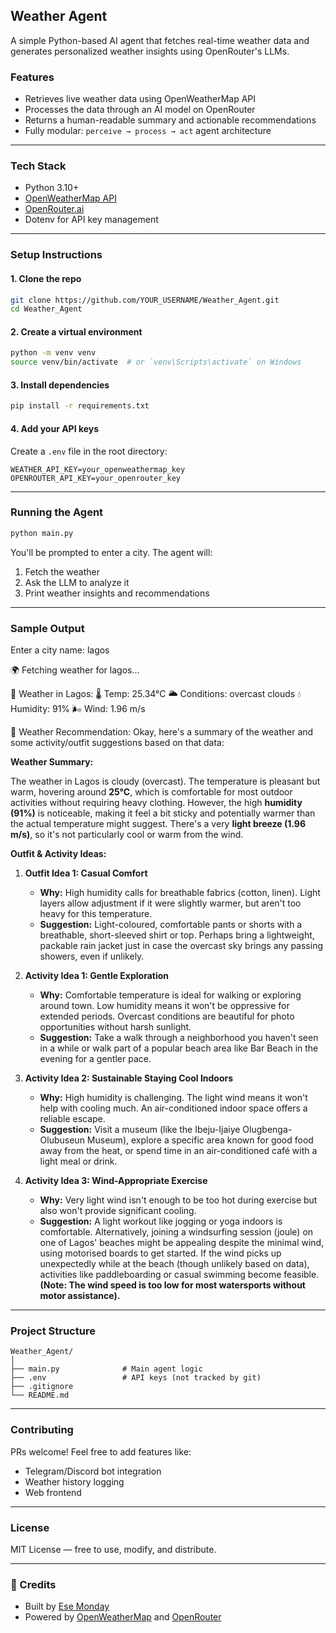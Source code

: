 ##  Weather Agent

A simple Python-based AI agent that fetches real-time weather data and generates personalized weather insights using OpenRouter's LLMs.


### Features

* Retrieves live weather data using OpenWeatherMap API
* Processes the data through an AI model on OpenRouter
* Returns a human-readable summary and actionable recommendations
* Fully modular: `perceive → process → act` agent architecture

---

### Tech Stack

* Python 3.10+
* [OpenWeatherMap API](https://openweathermap.org/api)
* [OpenRouter.ai](https://openrouter.ai)
* Dotenv for API key management

---

### Setup Instructions

#### 1. Clone the repo

```bash
git clone https://github.com/YOUR_USERNAME/Weather_Agent.git
cd Weather_Agent
```

#### 2. Create a virtual environment

```bash
python -m venv venv
source venv/bin/activate  # or `venv\Scripts\activate` on Windows
```

#### 3. Install dependencies

```bash
pip install -r requirements.txt
```

#### 4. Add your API keys

Create a `.env` file in the root directory:

```env
WEATHER_API_KEY=your_openweathermap_key
OPENROUTER_API_KEY=your_openrouter_key
```

---

### Running the Agent

```bash
python main.py
```

You'll be prompted to enter a city. The agent will:

1. Fetch the weather
2. Ask the LLM to analyze it
3. Print weather insights and recommendations

---


### Sample Output
Enter a city name: lagos

🌍 Fetching weather for lagos...

📍 Weather in Lagos:
🌡️  Temp: 25.34°C
🌥️  Conditions: overcast clouds
💧  Humidity: 91%
🌬️  Wind: 1.96 m/s

🧠 Weather Recommendation:
Okay, here's a summary of the weather and some activity/outfit suggestions based on that data:

**Weather Summary:**

The weather in Lagos is cloudy (overcast). The temperature is pleasant but warm, hovering around **25°C**, which is comfortable for most outdoor activities without requiring heavy clothing. However, the high **humidity (91%)** is noticeable, making it feel a bit sticky and potentially warmer than the actual temperature might suggest. There's a very **light breeze (1.96 m/s)**, so it's not particularly cool or warm from the wind.

**Outfit & Activity Ideas:**

1.  **Outfit Idea 1: Casual Comfort**
    *   **Why:** High humidity calls for breathable fabrics (cotton, linen). Light layers allow adjustment if it were slightly warmer, but aren't too heavy for this temperature.
    *   **Suggestion:** Light-coloured, comfortable pants or shorts with a breathable, short-sleeved shirt or top. Perhaps bring a lightweight, packable rain jacket just in case the overcast sky brings any passing showers, even if unlikely.

2.  **Activity Idea 1: Gentle Exploration**
    *   **Why:** Comfortable temperature is ideal for walking or exploring around town. Low humidity means it won't be oppressive for extended periods. Overcast conditions are beautiful for photo opportunities without harsh sunlight.
    *   **Suggestion:** Take a walk through a neighborhood you haven't seen in a while or walk part of a popular beach area like Bar Beach in the evening for a gentler pace.

3.  **Activity Idea 2: Sustainable Staying Cool Indoors**
    *   **Why:** High humidity is challenging. The light wind means it won't help with cooling much. An air-conditioned indoor space offers a reliable escape.
    *   **Suggestion:** Visit a museum (like the Ibeju-Ijaiye Olugbenga-Olubuseun Museum), explore a specific area known for good food away from the heat, or spend time in an air-conditioned café with a light meal or drink.      

4.  **Activity Idea 3: Wind-Appropriate Exercise**
    *   **Why:** Very light wind isn't enough to be too hot during exercise but also won't provide significant cooling.
    *   **Suggestion:** A light workout like jogging or yoga indoors is comfortable. Alternatively, joining a windsurfing session (joule) on one of Lagos' beaches might be appealing despite the minimal wind, using motorised boards to get started. If the wind picks up unexpectedly while at the beach (though unlikely based on data), activities like paddleboarding or casual swimming become feasible. **(Note: The wind speed is too low for most watersports without motor assistance).**

---

###  Project Structure

```
Weather_Agent/
│
├── main.py              # Main agent logic
├── .env                 # API keys (not tracked by git)
├── .gitignore
└── README.md
```

---

### Contributing
PRs welcome! Feel free to add features like:
- Telegram/Discord bot integration
- Weather history logging
- Web frontend

---

### License

MIT License — free to use, modify, and distribute.

---

### 🤖 Credits

* Built by [Ese Monday](https://x.com/EseMonday1)
* Powered by [OpenWeatherMap](https://openweathermap.org/) and [OpenRouter](https://openrouter.ai/deepseek/deepseek-r1-0528-qwen3-8b:free/api)



